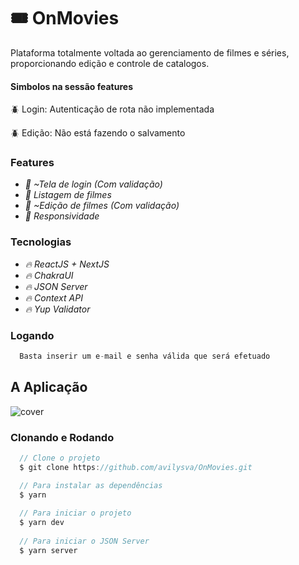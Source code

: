 # :tickets: OnMovies

Plataforma totalmente voltada ao gerenciamento de filmes e séries, proporcionando edição e controle de catalogos.

#### Simbolos na sessão features

:beetle: Login: Autenticação de rota não implementada

:beetle: Edição: Não está fazendo o salvamento

### Features

- *:pencil: ~Tela de login (Com validação)*
- *:pencil: Listagem de filmes*
- *:pencil: ~Edição de filmes (Com validação)*
- *:pencil: Responsividade*

### Tecnologias

- *:fire: ReactJS + NextJS*
- *:fire: ChakraUI*
- *:fire: JSON Server*
- *:fire: Context API*
- *:fire: Yup Validator*

### Logando
```javascript
  Basta inserir um e-mail e senha válida que será efetuado
```

## A Aplicação

![cover](https://github.com/avilysva/avilysva/blob/master/projects-images/onmovies/cover.png)

### Clonando e Rodando
```javascript
  // Clone o projeto
  $ git clone https://github.com/avilysva/OnMovies.git

  // Para instalar as dependências
  $ yarn
  
  // Para iniciar o projeto
  $ yarn dev
  
  // Para iniciar o JSON Server
  $ yarn server
```
